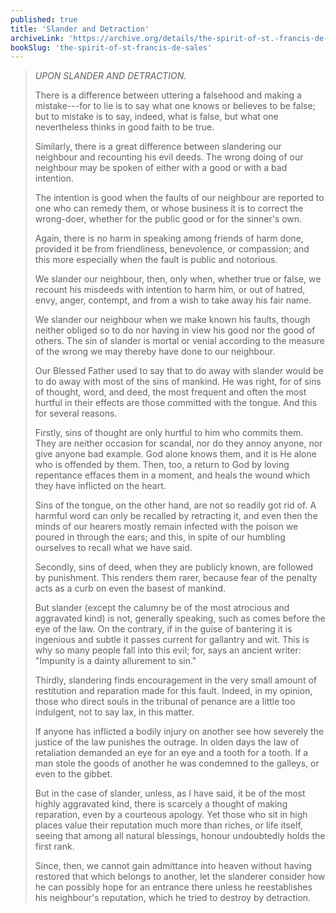 ```yaml
---
published: true
title: 'Slander and Detraction'
archiveLink: 'https://archive.org/details/the-spirit-of-st.-francis-de-sales/page/90?view=theater'
bookSlug: 'the-spirit-of-st-francis-de-sales'
---
```


> *UPON SLANDER AND DETRACTION.*
> 
> There is a difference between uttering a falsehood and making a mistake---for to lie is to say what one knows or believes to be false; but to mistake is to say, indeed, what is false, but what one nevertheless thinks in good faith to be true.
> 
> Similarly, there is a great difference between slandering our neighbour and recounting his evil deeds. The wrong doing of our neighbour may be spoken of either with a good or with a bad intention.
> 
> The intention is good when the faults of our neighbour are reported to one who can remedy them, or whose business it is to correct the wrong-doer, whether for the public good or for the sinner's own.
> 
> Again, there is no harm in speaking among friends of harm done, provided it be from friendliness, benevolence, or compassion; and this more especially when the fault is public and notorious.
> 
> We slander our neighbour, then, only when, whether true or false, we recount his misdeeds with intention to harm him, or out of hatred, envy, anger, contempt, and from a wish to take away his fair name.
> 
> We slander our neighbour when we make known his faults, though neither obliged so to do nor having in view his good nor the good of others. The sin of slander is mortal or venial according to the measure of the wrong we may thereby have done to our neighbour.
> 
> Our Blessed Father used to say that to do away with slander would be to do away with most of the sins of mankind. He was right, for of sins of thought, word, and deed, the most frequent and often the most hurtful in their effects are those committed with the tongue. And this for several reasons.
> 
> Firstly, sins of thought are only hurtful to him who commits them. They are neither occasion for scandal, nor do they annoy anyone, nor give anyone bad example. God alone knows them, and it is He alone who is offended by them. Then, too, a return to God by loving repentance effaces them in a moment, and heals the wound which they have inflicted on the heart.
> 
> Sins of the tongue, on the other hand, are not so readily got rid of. A harmful word can only be recalled by retracting it, and even then the minds of our hearers mostly remain infected with the poison we poured in through the ears; and this, in spite of our humbling ourselves to recall what we have said.
> 
> Secondly, sins of deed, when they are publicly known, are followed by punishment. This renders them rarer, because fear of the penalty acts as a curb on even the basest of mankind.
> 
> But slander (except the calumny be of the most atrocious and aggravated kind) is not, generally speaking, such as comes before the eye of the law. On the contrary, if in the guise of bantering it is ingenious and subtle it passes current for gallantry and wit. This is why so many people fall into this evil; for, says an ancient writer: "Impunity is a dainty allurement to sin."
> 
> Thirdly, slandering finds encouragement in the very small amount of restitution and reparation made for this fault. Indeed, in my opinion, those who direct souls in the tribunal of penance are a little too indulgent, not to say lax, in this matter.
> 
> If anyone has inflicted a bodily injury on another see how severely the justice of the law punishes the outrage. In olden days the law of retaliation demanded an eye for an eye and a tooth for a tooth. If a man stole the goods of another he was condemned to the galleys, or even to the gibbet.
> 
> But in the case of slander, unless, as I have said, it be of the most highly aggravated kind, there is scarcely a thought of making reparation, even by a courteous apology. Yet those who sit in high places value their reputation much more than riches, or life itself, seeing that among all natural blessings, honour undoubtedly holds the first rank.
> 
> Since, then, we cannot gain admittance into heaven without having restored that which belongs to another, let the slanderer consider how he can possibly hope for an entrance there unless he reestablishes his neighbour's reputation, which he tried to destroy by detraction.